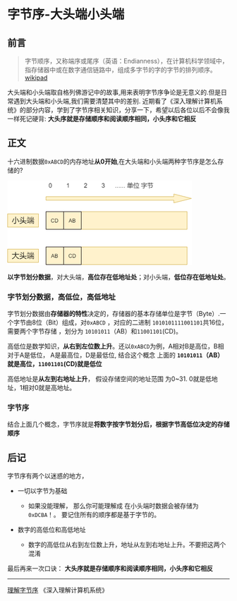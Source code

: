# 字节序-大头端小头端

## 前言
> 字节顺序，又称端序或尾序（英语：Endianness），在计算机科学领域中，指存储器中或在数字通信链路中，组成多字节的字的字节的排列顺序。[wikipad](https://zh.wikipedia.org/wiki/%E5%AD%97%E8%8A%82%E5%BA%8F)

大头端和小头端取自格列佛游记中的故事,用来表明字节序争论是无意义的.但是日常遇到大头端和小头端,我们需要清楚其中的差别. 近期看了《深入理解计算机系统》的部分内容，学到了字节序相关知识，分享一下，希望以后各位以后不会像我一样死记硬背: **大头序就是存储顺序和阅读顺序相同，小头序和它相反**

## 正文

十六进制数据`0xABCD`的内存地址**从0开始**,在大头端和小头端两种字节序是怎么存储的?

![](./img/byte-order-1.png)


**以字节划分数据**，对大头端，**高位存在低地址处**；对小头端，**低位存在低地址处**。

### 字节划分数据，高低位，高低地址

字节划分数据由**存储器的特性**决定的，存储器的基本存储单位是字节（Byte）.一个字节由8位（Bit）组成，对`0xABCD` ，对应的二进制 `1010101111001101`共16位，需要两个字节存储 ，划分为 `10101011`（AB）和`11001101`(CD)。

高低位是数学知识，**从右到左位数上升**。还以`0xABCD`为例，A相对B是高位，B相对于A是低位， A是最高位，D是最低位, 结合这个概念 上面的 **`10101011`（AB）就是高位，`11001101`(CD)就是低位**

高低地址是**从左到右地址上升**， 假设存储空间的地址范围 为0~31. 0就是低地址，1相对0就是高地址。

### 字节序

结合上面几个概念，字节序就是**将数字按字节划分后，根据字节高低位决定的存储顺序**

## 后记
字节序有两个以迷惑的地方，

* 一切以字节为基础
  * 如果没能理解， 那么你可能理解成 在小头端时数据会被存储为`0xDCBA`！。 要记住所有的顺序都是基于字节的。

* 数字的高低位和高低地址

  * 数字的高低位从右到左位数上升，地址从左到右地址上升。不要把这两个混淆


最后再来一次口诀： **大头序就是存储顺序和阅读顺序相同，小头序和它相反**

---

[理解字节序](https://www.ruanyifeng.com/blog/2016/11/byte-order.html)
《深入理解计算机系统》